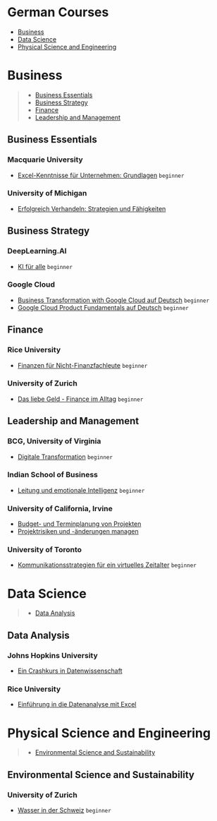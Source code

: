 # German Courses
 - [Business](#business)
 - [Data Science](#data-science)
 - [Physical Science and Engineering](#physical-science-and-engineering)
# Business
> - [Business Essentials](#business-essentials)
> - [Business Strategy](#business-strategy)
> - [Finance](#finance)
> - [Leadership and Management](#leadership-and-management)
## Business Essentials
### Macquarie University
 - [Excel-Kenntnisse für Unternehmen: Grundlagen](https://www.coursera.org/learn/excel-essentials-de) `beginner`
### University of Michigan
 - [Erfolgreich Verhandeln: Strategien und Fähigkeiten](https://www.coursera.org/learn/negotiation-skills-de)
## Business Strategy
### DeepLearning.AI
 - [KI für alle](https://www.coursera.org/learn/ai-for-everyone-de) `beginner`
### Google Cloud
 - [Business Transformation with Google Cloud auf Deutsch](https://www.coursera.org/learn/business-transformation-google-cloud-de) `beginner`
 - [Google Cloud Product Fundamentals auf Deutsch](https://www.coursera.org/learn/google-cloud-product-fundamentals-de) `beginner`
## Finance
### Rice University
 - [Finanzen für Nicht-Finanzfachleute](https://www.coursera.org/learn/finance-for-non-finance-de) `beginner`
### University of Zurich
 - [Das liebe Geld - Finance im Alltag](https://www.coursera.org/learn/finanzen) `beginner`
## Leadership and Management
### BCG, University of Virginia
 - [Digitale Transformation](https://www.coursera.org/learn/bcg-uva-darden-digital-transformation-de) `beginner`
### Indian School of Business
 - [Leitung und emotionale Intelligenz](https://www.coursera.org/learn/emotional-intelligence-in-leadership-de) `beginner`
### University of California, Irvine
 - [Budget- und Terminplanung von Projekten](https://www.coursera.org/learn/schedule-projects-de)
 - [Projektrisiken und -änderungen managen](https://www.coursera.org/learn/project-risk-management-de)
### University of Toronto
 - [Kommunikationsstrategien für ein virtuelles Zeitalter](https://www.coursera.org/learn/communication-strategies-virtual-age-de) `beginner`
# Data Science
> - [Data Analysis](#data-analysis)
## Data Analysis
### Johns Hopkins University
 - [Ein Crashkurs in Datenwissenschaft](https://www.coursera.org/learn/data-science-course-de)
### Rice University
 - [Einführung in die Datenanalyse mit Excel](https://www.coursera.org/learn/excel-data-analysis-de)
# Physical Science and Engineering
> - [Environmental Science and Sustainability](#environmental-science-and-sustainability)
## Environmental Science and Sustainability
### University of Zurich
 - [Wasser in der Schweiz](https://www.coursera.org/learn/wasser-schweiz) `beginner`
